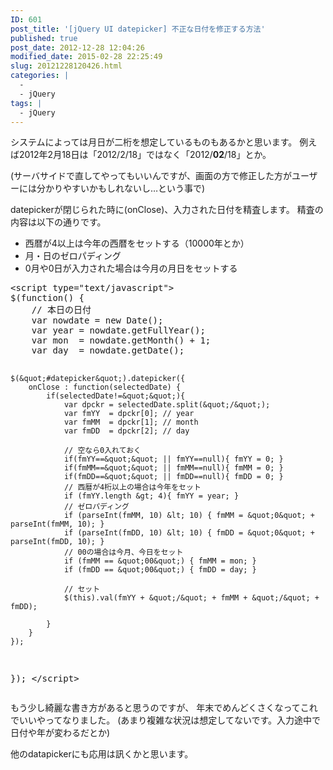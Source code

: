 ```yaml
---
ID: 601
post_title: '[jQuery UI datepicker] 不正な日付を修正する方法'
published: true
post_date: 2012-12-28 12:04:26
modified_date: 2015-02-28 22:25:49
slug: 20121228120426.html
categories: |
  -
  - jQuery
tags: |
  - jQuery
---
```

システムによっては月日が二桁を想定しているものもあるかと思います。
例えば2012年2月18日は「2012/2/18」ではなく「2012/<b>02</b>/18」とか。
<!--more-->
<span class="text-muted">(サーバサイドで直してやってもいいんですが、画面の方で修正した方がユーザーには分かりやすいかもしれないし…という事で)</span>

datepickerが閉じられた時に(onClose)、入力された日付を精査します。
精査の内容は以下の通りです。
<ul>
<li>西暦が4以上は今年の西暦をセットする（10000年とか）</li>
<li>月・日のゼロパディング</li>
<li>0月や0日が入力された場合は今月の月日をセットする</li>
</ul>
<pre class="prettyprint linenums">
&lt;script type=&quot;text/javascript&quot;&gt;
$(function() {
    // 本日の日付
    var nowdate = new Date();
    var year = nowdate.getFullYear();
    var mon  = nowdate.getMonth() + 1;
    var day  = nowdate.getDate();

    $(&quot;#datepicker&quot;).datepicker({
        onClose : function(selectedDate) {
            if(selectedDate!=&quot;&quot;){
                var dpckr = selectedDate.split(&quot;/&quot;);
                var fmYY  = dpckr[0]; // year
                var fmMM  = dpckr[1]; // month
                var fmDD  = dpckr[2]; // day
                
                // 空なら0入れておく
                if(fmYY==&quot;&quot; || fmYY==null){ fmYY = 0; }
                if(fmMM==&quot;&quot; || fmMM==null){ fmMM = 0; }
                if(fmDD==&quot;&quot; || fmDD==null){ fmDD = 0; }
                // 西暦が4桁以上の場合は今年をセット
                if (fmYY.length &gt; 4){ fmYY = year; }
                // ゼロパディング
                if (parseInt(fmMM, 10) &lt; 10) { fmMM = &quot;0&quot; + parseInt(fmMM, 10); }
                if (parseInt(fmDD, 10) &lt; 10) { fmDD = &quot;0&quot; + parseInt(fmDD, 10); }
                // 00の場合は今月、今日をセット
                if (fmMM == &quot;00&quot;) { fmMM = mon; }
                if (fmDD == &quot;00&quot;) { fmDD = day; }

                // セット
                $(this).val(fmYY + &quot;/&quot; + fmMM + &quot;/&quot; + fmDD);
                
            }
        }
    });
});
&lt;/script&gt;
</pre>

もう少し綺麗な書き方があると思うのですが、
年末でめんどくさくなってこれでいいやってなりました。
<span class="text-muted">(あまり複雑な状況は想定してないです。入力途中で日付や年が変わるだとか)</span>

他のdatapickerにも応用は訊くかと思います。